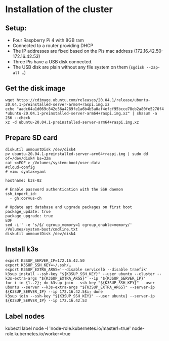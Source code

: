 # Installation of the cluster

## Setup:

* Four Raspberry Pi 4 with 8GB ram
* Connected to a router providing DHCP
* The IP addresses are fixed based on the Pis mac address (172.16.42.50-172.16.42.53)
* Three Pis have a USB disk connected.
* The USB disk are plain without any file system on them (`sgdisk --zap-all …`)

## Get the disk image

    wget https://cdimage.ubuntu.com/releases/20.04.1/release/ubuntu-20.04.1-preinstalled-server-arm64+raspi.img.xz
    echo "aadc64a1d069c842e56a4289fe1a6b4b5a0af4efcf95bcce78eb2a80fe5270f4 *ubuntu-20.04.1-preinstalled-server-arm64+raspi.img.xz" | shasum -a 256 --check
    xz -d ubuntu-20.04.1-preinstalled-server-arm64+raspi.img.xz

## Prepare SD card

    diskutil unmountDisk /dev/disk4
    pv ubuntu-20.04.1-preinstalled-server-arm64+raspi.img | sudo dd of=/dev/disk4 bs=32m
    cat <<EOF > /Volumes/system-boot/user-data
    #cloud-config
    # vim: syntax=yaml

    hostname: k3s-02

    # Enable password authentication with the SSH daemon
    ssh_import_id:
      - gh:corvus-ch

    # Update apt database and upgrade packages on first boot
    package_update: true
    package_upgrade: true
    EOF
    sed -i'' -e 's/$/ cgroup_memory=1 cgroup_enable=memory/' /Volumes/system-boot/cmdline.txt
    diskutil unmountDisk /dev/disk4

## Install k3s

    export K3SUP_SERVER_IP=172.16.42.50
    export K3SUP_SSH_KEY=~/.ssh/…
    export K3SUP_EXTRA_ARGS='--disable servicelb --disable traefik'
    k3sup install --ssh-key "${K3SUP_SSH_KEY}" --user ubuntu --cluster --k3s-extra-args "${K3SUP_EXTRA_ARGS}" --ip "${K3SUP_SERVER_IP}"
    for i in {1..2}; do k3sup join --ssh-key "${K3SUP_SSH_KEY}" --user ubuntu --server --k3s-extra-args "${K3SUP_EXTRA_ARGS}" --server-ip ${K3SUP_SERVER_IP} --ip 172.16.42.5$i; done
    k3sup join --ssh-key "${K3SUP_SSH_KEY}" --user ubuntu} --server-ip ${K3SUP_SERVER_IP} --ip 172.16.42.53

## Label nodes

   kubectl label node -l 'node-role.kubernetes.io/master!=true' node-role.kubernetes.io/worker=true
